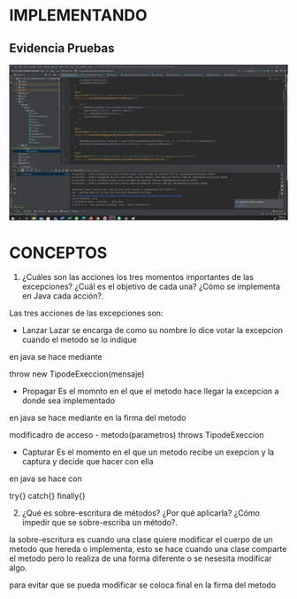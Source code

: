  # IMPLEMENTANDO

 ## Evidencia Pruebas

 ![](img/EVI.png)

 # CONCEPTOS

 1. ¿Cuáles son las acciones los tres momentos importantes de las excepciones? ¿Cuál es el objetivo de cada una? ¿Cómo se implementa en Java cada acción?.

 Las tres acciones de las excepciones son:

 * Lanzar
 Lazar se encarga de como su nombre lo dice votar la excepcion cuando el metodo se lo indique

 en java se hace mediante

 throw new TipodeExeccion(mensaje)

 * Propagar
 Es el momnto en el que el metodo hace llegar la excepcion a donde sea implementado

 en java se hace mediante en la firma del metodo


 modificadro de acceso - metodo(parametros) throws TipodeExeccion

 * Capturar
 Es el momento en el que un metodo recibe un exepcion y la captura y decide que hacer con ella

 en java se hace con

 try{}
 catch{}
 finally{}       


 2. ¿Qué es sobre-escritura de métodos? ¿Por qué aplicarla? ¿Cómo impedir que se sobre-escriba un método?.

la sobre-escritura es cuando una clase quiere modificar el cuerpo de un metodo que hereda o implementa, esto se hace cuando una clase comparte el metodo pero lo realiza de una forma diferente o se nesesita modificar algo.

para evitar que se pueda modificar se coloca final en la firma del metodo
